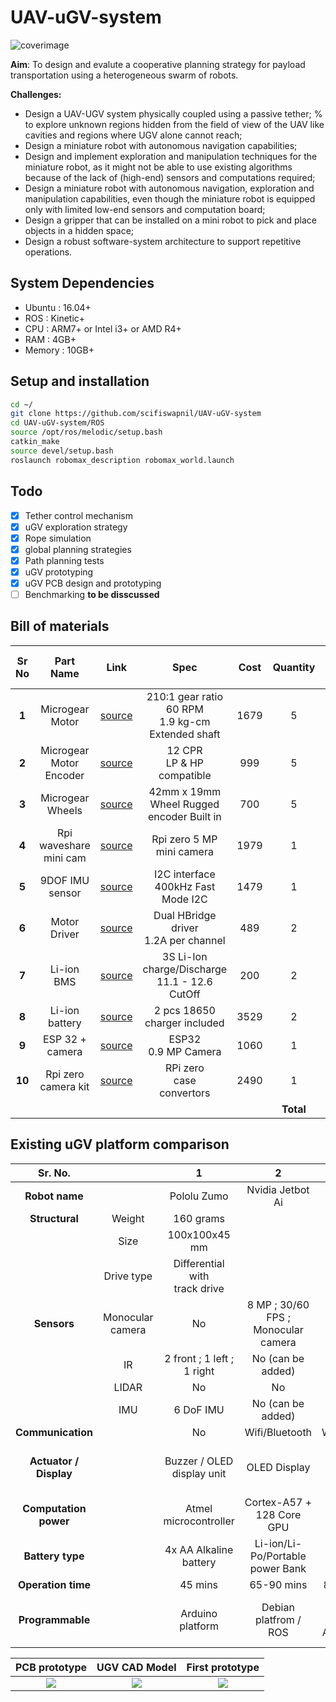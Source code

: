# UAV-uGV-system
![coverimage](https://github.com/scifiswapnil/UAV-uGV-system/blob/main/images/first-prototype.jpeg)

**Aim**: To design and evalute a cooperative planning strategy for payload transportation using a heterogeneous swarm of robots.

**Challenges:**
- Design a UAV-UGV system physically coupled using a passive tether; % to explore unknown regions hidden from the field of view of the UAV like cavities and regions where UGV alone cannot reach;
- Design a miniature robot with autonomous navigation capabilities;
- Design and implement exploration and manipulation techniques for the miniature robot, as it might not be able to use existing algorithms because of the lack of (high-end) sensors and computations required;
- Design a miniature robot with autonomous navigation, exploration and manipulation capabilities, even though the miniature robot is equipped only with limited low-end sensors and computation board;
- Design a gripper that can be installed on a mini robot to pick and place objects in a hidden space;
- Design a robust software-system architecture to support repetitive operations.

## System Dependencies
- Ubuntu : 16.04+
- ROS : Kinetic+
- CPU : ARM7+ or Intel i3+ or AMD R4+
- RAM : 4GB+
- Memory : 10GB+

## Setup and installation
```bash
cd ~/
git clone https://github.com/scifiswapnil/UAV-uGV-system
cd UAV-uGV-system/ROS
source /opt/ros/melodic/setup.bash
catkin_make
source devel/setup.bash
roslaunch robomax_description robomax_world.launch 
```

## Todo
- [x] Tether control mechanism 
- [x] uGV exploration strategy 
- [x] Rope simulation 
- [x] global planning strategies 
- [x] Path planning tests
- [x] uGV prototyping
- [x] uGV PCB design and prototyping 
- [ ] Benchmarking **to be disscussed**

## Bill of materials

| **Sr No** 	| **Part Name** 	| **Link** 	| **Spec** 	| **Cost** 	| **Quantity** 	| **Total**<br>(in INR) 	|
|:---:	|:---:	|:---:	|:---:	|:---:	|:---:	|:---:	|
| **1** 	| Microgear Motor 	| [source](https://www.mgsuperlabs.co.in/estore/210-1-Micro-Metal-Gearmotor-LP-6V-with-Extended-Motor-Shaft?tag=LP) 	| 210:1 gear ratio<br>60 RPM<br>1.9 kg-cm<br>Extended shaft 	| 1679 	| 5 	| 8395 	|
| **2** 	| Microgear Motor Encoder 	| [source](https://www.mgsuperlabs.co.in/estore/Sensors/Encoders/Magnetic-Encoder-Pair-Kit-for-Micro-Metal-Gearmotors-12-CPR-2-7-18V) 	| 12 CPR<br>LP & HP compatible 	| 999 	| 5 	| 4995 	|
| **3** 	| Microgear Wheels 	| [source](https://www.mgsuperlabs.co.in/estore/Robotics/Wheels/Pololu-Wheel-42x19mm-Pair) 	| 42mm x 19mm Wheel Rugged<br>encoder Built in 	| 700 	| 5 	| 3500 	|
| **4** 	| Rpi waveshare mini cam 	| [source](https://www.mgsuperlabs.co.in/estore/Raspberry-Zero-V1.3-mini-Camera) 	| Rpi zero 5 MP mini camera 	| 1979 	| 1 	| 1979 	|
| **5** 	| 9DOF IMU sensor 	| [source](https://www.mgsuperlabs.co.in/estore/Sensors/Motion-Position-Sensors/Grove-IMU-9-DOF?sort=p.price&order=DESC) 	| I2C interface <br>400kHz Fast Mode I2C 	| 1479 	| 1 	| 1479 	|
| **6** 	| Motor Driver 	| [source](https://www.mgsuperlabs.co.in/estore/Robotics/Motor-Drivers/DRV8833-Dual-Motor-Driver-Carrier) 	| Dual HBridge driver<br>1.2A per channel 	| 489 	| 2 	| 978 	|
| **7** 	| Li-ion BMS 	| [source](https://robu.in/product/3s-12v-18650-lithium-battery-protection-board-12v-10a-overcharge-overcurrent-protection/?gclid=Cj0KCQiAsdHhBRCwARIsAAhRhsm5FwV4sGKYPKlrcEu-bcQJZBrBzpFeIFE3jpBhRJywKtu3QIwOPJsaAoluEALw_wcB) 	| 3S Li-Ion charge/Discharge <br>11.1 - 12.6 CutOff 	| 200 	| 2 	| 400 	|
| **8** 	| Li-ion battery 	| [source](https://www.amazon.in/UltraFire-Battery-Li-ion-Rechargeable-Charger/dp/B07BK1KRC1) 	| 2 pcs 18650<br>charger included 	| 3529 	| 2 	| 7058 	|
| **9** 	| ESP 32 + camera 	| [source](https://www.banggood.in/TTGO-T-Journal-ESP32-Camera-Development-Board-OV2640-SMA-WiFi-3dbi-Antenna-0_91-OLED-Camera-Board-p-1379925.html?cur_warehouse=CN) 	| ESP32<br>0.9 MP Camera  	| 1060 	| 1 	| 1060 	|
| **10** 	| Rpi zero camera kit 	| [source](https://www.mgsuperlabs.co.in/estore/Raspberry-Pi-Zero-v1.3-Camera-Pack-Includes-Pi-Zero) 	| RPi zero<br>case<br>convertors 	| 2490 	| 1 	| 2490 	|
|  	|  	|  	|  	|  	| **Total** 	| 32334 	|


## Existing uGV platform comparison

| **Sr. No.** 	|  	| **1** 	| **2** 	| **3** 	| **4** 	|
|:---:	|:---:	|:---:	|:---:	|:---:	|:---:	|
| **Robot name** 	|  	| Pololu Zumo  	| Nvidia Jetbot Ai 	| Turtlebot Burger 	| Robomax 	|
| **Structural** 	| Weight 	| 160 grams 	|  	| 900 grams 	| 350 grams 	|
|  	| Size 	| 100x100x45 mm 	|  	| 138 x 178 x 192 mm 	| 130 x 120 x 55 mm 	|
|  	| Drive type 	| Differential with <br>track drive 	|  	| 2 Differential drive<br> + 2 castors 	| 4 wheel drive 	|
| **Sensors** 	| Monocular camera 	| No 	| 8 MP ; 30/60 FPS ; <br>Monocular camera 	| No (can be added) 	| 5 MP ; 30/60FPS ; <br>Monocular camera  	|
|  	| IR 	| 2 front ; 1 left ; <br>1 right 	| No (can be added) 	| No (can be added) 	| 2 front 	|
|  	| LIDAR 	| No  	| No  	| Yes 	| No  	|
|  	| IMU 	| 6 DoF IMU 	| No (can be added) 	| 9DoF IMU 	| 6 DoF IMU 	|
| **Communication** 	|  	| No  	| Wifi/Bluetooth 	| Wifi/Bluetooth 	| Wifi/Bluetooth 	|
| **Actuator / Display** 	|  	| Buzzer / OLED<br> display unit 	| OLED Display  	| No 	| EPM - electro-<br>permanent magnet 	|
| **Computation power** 	|  	| Atmel <br>microcontroller 	| Cortex-A57 + <br>128 Core GPU 	| Rpi 3 b + OpenCR  	| Rpi zero W + ESP 32 	|
| **Battery type** 	|  	| 4x AA Alkaline<br> battery  	| Li-ion/Li-Po/Portable <br>power Bank 	| Lipo Battery 	| 2x 18650 Li-ion <br>battery 	|
| **Operation time** 	|  	| 45 mins  	| 65-90 mins  	| 85-110 mins 	| 30 mins 	|
| **Programmable** 	|  	| Arduino platform 	| Debian platfrom / ROS 	| Debian platform / <br>Arduino / ROS 	| Debian platform / <br>ESP-IDF / ROS 	|


PCB prototype             |  UGV CAD Model | First prototype
:-------------------------:|:-------------------------:|:-------------------------:
![](https://github.com/scifiswapnil/UAV-uGV-system/blob/main/images/PCB.jpeg)  |  ![](https://github.com/scifiswapnil/UAV-uGV-system/blob/main/images/agv.png) |  ![](https://github.com/scifiswapnil/UAV-uGV-system/blob/main/images/miniUGV.jpg)
